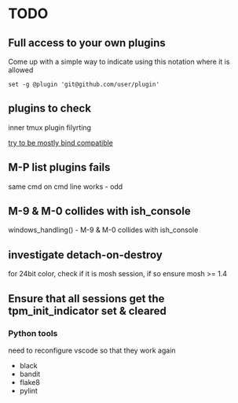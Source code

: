 # TODO

## Full access to your own plugins

Come up with a simple way to indicate using this notation where it is allowed

`set -g @plugin 'git@github.com/user/plugin'`

## plugins to check

inner tmux plugin filyrting

[try to be mostly bind compatible](https://github.com/tmux-plugins/tmux-pain-control)

## <prefix> M-P list plugins fails

same cmd on cmd line works - odd

## M-9 & M-0 collides with ish_console

windows_handling() - M-9 & M-0 collides with ish_console

## investigate detach-on-destroy

for 24bit color, check if it is mosh session, if so ensure mosh >= 1.4

## Ensure that all sessions get the tpm_init_indicator set & cleared

### Python tools

need to reconfigure vscode so that they work again

- black
- bandit
- flake8
- pylint
